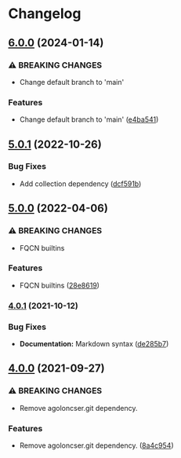 # Changelog

## [6.0.0](https://github.com/agoloncser/ansible-role-git-repos/compare/v5.0.1...v6.0.0) (2024-01-14)


### ⚠ BREAKING CHANGES

* Change default branch to 'main'

### Features

* Change default branch to 'main' ([e4ba541](https://github.com/agoloncser/ansible-role-git-repos/commit/e4ba54164a14acfa2414a70d418dc784d4fa158f))

## [5.0.1](https://github.com/agoloncser/ansible-role-git-repos/compare/v5.0.0...v5.0.1) (2022-10-26)


### Bug Fixes

* Add collection dependency ([dcf591b](https://github.com/agoloncser/ansible-role-git-repos/commit/dcf591b1e40f035d42fa6384ff3e5a160f3f86f6))

## [5.0.0](https://github.com/agoloncser/ansible-role-git-repos/compare/v4.0.1...v5.0.0) (2022-04-06)


### ⚠ BREAKING CHANGES

* FQCN builtins

### Features

* FQCN builtins ([28e8619](https://github.com/agoloncser/ansible-role-git-repos/commit/28e8619a2d04099a3978892ddae370e7af447a5d))

### [4.0.1](https://www.github.com/agoloncser/ansible-role-git-repos/compare/v4.0.0...v4.0.1) (2021-10-12)


### Bug Fixes

* **Documentation:** Markdown syntax ([de285b7](https://www.github.com/agoloncser/ansible-role-git-repos/commit/de285b7cea99bee1d449a71603e2b625018b720e))

## [4.0.0](https://www.github.com/agoloncser/ansible-role-git-repos/compare/v3.0.0...v4.0.0) (2021-09-27)


### ⚠ BREAKING CHANGES

* Remove agoloncser.git dependency.

### Features

* Remove agoloncser.git dependency. ([8a4c954](https://www.github.com/agoloncser/ansible-role-git-repos/commit/8a4c954ec35260c69790b1b05b315d66bfd22296))
